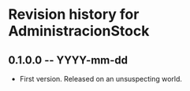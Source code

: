 # Revision history for AdministracionStock

## 0.1.0.0 -- YYYY-mm-dd

* First version. Released on an unsuspecting world.
